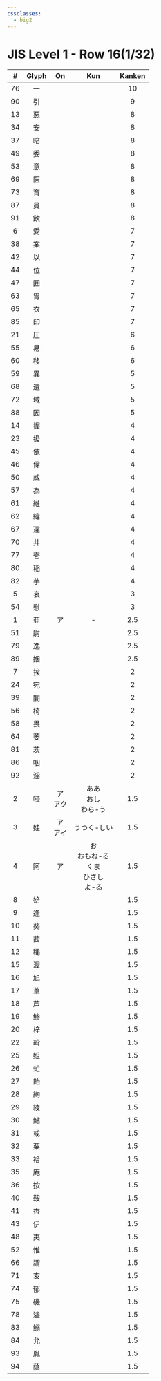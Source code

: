 ```yaml
---
cssclasses:
  - big2
---
```


# JIS Level 1 - Row 16(1/32)

|  #  | Glyph |   On    |              Kun               | Kanken |
| :-: | :---: | :-----: | :----------------------------: | :----: |
| 76  |   一   |         |                                |   10   |
| 90  |   引   |         |                                |   9    |
| 13  |   悪   |         |                                |   8    |
| 34  |   安   |         |                                |   8    |
| 37  |   暗   |         |                                |   8    |
| 49  |   委   |         |                                |   8    |
| 53  |   意   |         |                                |   8    |
| 69  |   医   |         |                                |   8    |
| 73  |   育   |         |                                |   8    |
| 87  |   員   |         |                                |   8    |
| 91  |   飲   |         |                                |   8    |
|  6  |   愛   |         |                                |   7    |
| 38  |   案   |         |                                |   7    |
| 42  |   以   |         |                                |   7    |
| 44  |   位   |         |                                |   7    |
| 47  |   囲   |         |                                |   7    |
| 63  |   胃   |         |                                |   7    |
| 65  |   衣   |         |                                |   7    |
| 85  |   印   |         |                                |   7    |
| 21  |   圧   |         |                                |   6    |
| 55  |   易   |         |                                |   6    |
| 60  |   移   |         |                                |   6    |
| 59  |   異   |         |                                |   5    |
| 68  |   遺   |         |                                |   5    |
| 72  |   域   |         |                                |   5    |
| 88  |   因   |         |                                |   5    |
| 14  |   握   |         |                                |   4    |
| 23  |   扱   |         |                                |   4    |
| 45  |   依   |         |                                |   4    |
| 46  |   偉   |         |                                |   4    |
| 50  |   威   |         |                                |   4    |
| 57  |   為   |         |                                |   4    |
| 61  |   維   |         |                                |   4    |
| 62  |   緯   |         |                                |   4    |
| 67  |   違   |         |                                |   4    |
| 70  |   井   |         |                                |   4    |
| 77  |   壱   |         |                                |   4    |
| 80  |   稲   |         |                                |   4    |
| 82  |   芋   |         |                                |   4    |
|  5  |   哀   |         |                                |   3    |
| 54  |   慰   |         |                                |   3    |
|  1  |   亜   |    ア    |               -                |  2.5   |
| 51  |   尉   |         |                                |  2.5   |
| 79  |   逸   |         |                                |  2.5   |
| 89  |   姻   |         |                                |  2.5   |
|  7  |   挨   |         |                                |   2    |
| 24  |   宛   |         |                                |   2    |
| 39  |   闇   |         |                                |   2    |
| 56  |   椅   |         |                                |   2    |
| 58  |   畏   |         |                                |   2    |
| 64  |   萎   |         |                                |   2    |
| 81  |   茨   |         |                                |   2    |
| 86  |   咽   |         |                                |   2    |
| 92  |   淫   |         |                                |   2    |
|  2  |   唖   | ア<br>アク |        ああ<br>おし<br>わら-う        |  1.5   |
|  3  |   娃   | ア<br>アイ |             うつく-しい             |  1.5   |
|  4  |   阿   |    ア    | お<br>おもね-る<br>くま<br>ひさし<br>よ-る |  1.5   |
|  8  |   姶   |         |                                |  1.5   |
|  9  |   逢   |         |                                |  1.5   |
| 10  |   葵   |         |                                |  1.5   |
| 11  |   茜   |         |                                |  1.5   |
| 12  |   穐   |         |                                |  1.5   |
| 15  |   渥   |         |                                |  1.5   |
| 16  |   旭   |         |                                |  1.5   |
| 17  |   葦   |         |                                |  1.5   |
| 18  |   芦   |         |                                |  1.5   |
| 19  |   鯵   |         |                                |  1.5   |
| 20  |   梓   |         |                                |  1.5   |
| 22  |   斡   |         |                                |  1.5   |
| 25  |   姐   |         |                                |  1.5   |
| 26  |   虻   |         |                                |  1.5   |
| 27  |   飴   |         |                                |  1.5   |
| 28  |   絢   |         |                                |  1.5   |
| 29  |   綾   |         |                                |  1.5   |
| 30  |   鮎   |         |                                |  1.5   |
| 31  |   或   |         |                                |  1.5   |
| 32  |   粟   |         |                                |  1.5   |
| 33  |   袷   |         |                                |  1.5   |
| 35  |   庵   |         |                                |  1.5   |
| 36  |   按   |         |                                |  1.5   |
| 40  |   鞍   |         |                                |  1.5   |
| 41  |   杏   |         |                                |  1.5   |
| 43  |   伊   |         |                                |  1.5   |
| 48  |   夷   |         |                                |  1.5   |
| 52  |   惟   |         |                                |  1.5   |
| 66  |   謂   |         |                                |  1.5   |
| 71  |   亥   |         |                                |  1.5   |
| 74  |   郁   |         |                                |  1.5   |
| 75  |   磯   |         |                                |  1.5   |
| 78  |   溢   |         |                                |  1.5   |
| 83  |   鰯   |         |                                |  1.5   |
| 84  |   允   |         |                                |  1.5   |
| 93  |   胤   |         |                                |  1.5   |
| 94  |   蔭   |         |                                |  1.5   |
